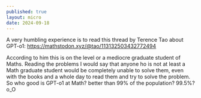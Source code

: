 ```yaml
---
published: true
layout: micro
date: 2024-09-18
---
```


A very humbling experience is to read this thread by Terence Tao about GPT-o1: 
https://mathstodon.xyz/@tao/113132503432772494

According to him this is on the level or a mediocre graduate student of Maths.
Reading the problems I would say that anyone ho is not at least a Math graduate student
would be completely unable to solve them, even with the books and a whole day to read them
and try to solve the problem. So who good is GPT-o1 at Math? better than 99% of the population?
99.5%? o_O
